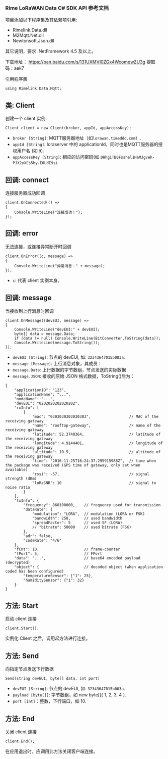 ### Rime LoRaWAN Data C# SDK API 参考文档

项目添加以下程序集及其依赖项引用:
- Rimelink.Data.dll
- M2Mqtt.Net.dll
- Newtonsoft.Json.dll

其它说明，要求 .NetFramework 4.5 及以上。

下载地址：
https://pan.baidu.com/s/131UXMVI0ZGx4WcomqwZU3g 
提取码：aek7 


引用程序集
```
using Rimelink.Data.Mqtt;
```

## 类: Client
创建一个 client 实例:
```
Client client = new Client(broker, appId, appAccessKey);
```
*   `broker [String]`: MQTT服务器地址（如`lorawan.timeddd.com`）.
*   `appId [String]`: loraserver 中的 applicationId，同时也是MQTT服务器的授权用户名 (如 `9`).
*   `appAccessKey [String]`: 相应的访问密码(如 `DHhgiTB0Fsshel1HaMJgveh-PJX2yXEs5by-E0UdE9s`). 

## 回调: connect
连接服务器成功回调
```
client.OnConnected(() =>
{
    Console.WriteLine("连接成功！"); 
});
```

## 回调: error
无法连接，或连接异常断开时回调
```
client.OnError((c, message) =>
{
    Console.WriteLine("异常消息：" + message); 
});

```
*   `c`: 代表 client 实例本身。

## 回调: message
当接收到上行消息时回调
```
client.OnMessage((devEUI, message) =>
{
    Console.WriteLine("devEUI:" + devEUI);
    byte[] data = message.Data;
    if (data != null) Console.WriteLine(BitConverter.ToString(data));
    Console.WriteLine(message.ToString());
});
```
*   `devEUI [String]`: 节点的 devEUI, 如: `32343647015b003a`.
*   `message [Message]`: 上行消息对象，其成员：
*   `message.Data`:  上行数据的字节数组，节点发送的实际数据
*   `message.JSON`: 接收的原始 JSON 格式数据，ToString()后为：
```
{    
    "applicationID": "123",    
    "applicationName": "...",    
    "nodeName": "...",    
    "devEUI": "0202020202020202",    
    "rxInfo": [
        {            
            "mac": "0303030303030303",                 // MAC of the receiving gateway            
            "name": "rooftop-gateway",                 // name of the receiving gateway            
            "latitude": 52.3740364,                    // latitude of the receiving gateway            
            "longitude": 4.9144401,                    // longitude of the receiving gateway           
            "altitude": 10.5,                          // altitude of the receiving gateway            
            "time": "2016-11-25T16:24:37.295915988Z",  // time when the package was received (GPS time of gateway, only set when available)            
            "rssi": -57,                               // signal strength (dBm)            
            "loRaSNR": 10                              // signal to noise ratio
        }
    ],    
    "txInfo": {        
        "frequency": 868100000,    // frequency used for transmission        
        "dataRate": {            
            "modulation": "LORA",  // modulation (LORA or FSK)            
            "bandwidth": 250,      // used bandwidth            
            "spreadFactor": 5      // used SF (LORA)
            // "bitrate": 50000    // used bitrate (FSK)
        },        
        "adr": false,        
        "codeRate": "4/6"
    },    
    "fCnt": 10,                    // frame-counter    
    "fPort": 5,                    // FPort    
    "data": "...",                 // base64 encoded payload (decrypted)    
    "object": {                    // decoded object (when application coded has been configured)        
        "temperatureSensor": {"1": 25},        
        "humiditySensor": {"1": 32}
    }
}
```

## 方法: Start
启动 client 连接
```
client.Start();
```
实例化 Client 之后，调用起方法进行连接。

## 方法: Send
向指定节点发送下行数据
```
Send(string devEUI, byte[] data, int port)
```
*   `devEUI [String]`: 节点的 devEUI, 如: `32343647015b003a`.
*   `payload [byte[]]`: 字节数组，如 new byte[]{ 1, 2, 3, 4 }.
*   `port [int]`：整数，下行端口，如 10.

## 方法: End
关闭 client 连接
```
client.End();
```
在应用退出时，应调用此方法关闭客户端连接。
